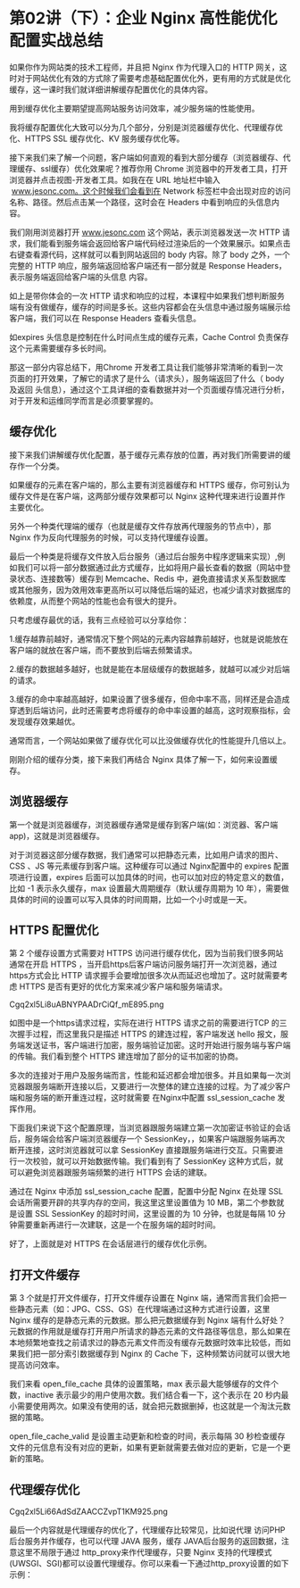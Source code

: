 # 第02讲（下）：企业 Nginx 高性能优化配置实战总结

如果你作为网站类的技术工程师，并且把 Nginx 作为代理入口的 HTTP 网关，这时对于网站优化有效的方式除了需要考虑基础配置优化外，更有用的方式就是优化缓存，这一课时我们就详细讲解缓存配置优化的具体内容。

用到缓存优化主要期望提高网站服务访问效率，减少服务端的性能使用。

我将缓存配置优化大致可以分为几个部分，分别是浏览器缓存优化、代理缓存优化、HTTPS SSL 缓存优化、KV 服务缓存优化等。

接下来我们来了解一个问题，客户端如何直观的看到大部分缓存（浏览器缓存、代理缓存、ssl缓存）优化效果呢？推荐你用 Chrome 浏览器中的开发者工具，打开浏览器并点击视图-开发者工具。如我在在 URL 地址栏中输入  www.jesonc.com。这个时候我们会看到在 Network 标签栏中会出现对应的访问名称、路径。然后点击某一个路径，这时会在 Headers 中看到响应的头信息内容。

我们刚用浏览器打开 www.jesonc.com 这个网站，表示浏览器发送一次 HTTP 请求，我们能看到服务端会返回给客户端代码经过渲染后的一个效果展示。如果点击右键查看源代码，这样就可以看到网站返回的 body 内容。除了 body 之外，一个完整的 HTTP 响应，服务端返回给客户端还有一部分就是 Response Headers，表示服务端返回给客户端的头信息 内容。

如上是带你体会的一次 HTTP 请求和响应的过程，本课程中如果我们想判断服务端有没有做缓存，缓存的时间是多长。这些内容都会在头信息中通过服务端展示给客户端，我们可以在 Response Headers 查看头信息。

如expires 头信息是控制在什么时间点生成的缓存元素，Cache Control 负责保存这个元素需要缓存多长时间。

那这一部分内容总结下，用Chrome 开发者工具让我们能够非常清晰的看到一次页面的打开效果，了解它的请求了是什么（请求头），服务端返回了什么（ body及返回 头信息），通过这个工具详细的查看数据并对一个页面缓存情况进行分析，对于开发和运维同学而言是必须要掌握的。

## 缓存优化

接下来我们讲解缓存优化配置，基于缓存元素存放的位置，再对我们所需要讲的缓存作一个分类。


如果缓存的元素在客户端的，那么主要有浏览器缓存和 HTTPS 缓存，你可别认为缓存文件是在客户端，这两部分缓存效果都可以 Nginx 这种代理来进行设置并作主要优化。


另外一个种类代理端的缓存（也就是缓存文件存放再代理服务的节点中），那Nginx 作为反向代理服务的时候，可以支持代理缓存设置。


最后一个种类是将缓存文件放入后台服务（通过后台服务中程序逻辑来实现）,例如我们可以将一部分数据通过此方式缓存，比如将用户最长查看的数据（网站中登录状态、连接数等）缓存到 Memcache、Redis 中，避免直接请求关系型数据库或其他服务，因为效用效率更高所以可以降低后端的延迟，也减少请求对数据库的依赖度，从而整个网站的性能也会有很大的提升。

只考虑缓存最优的话，我有三点经验可以分享给你：

1.缓存越靠前越好，通常情况下整个网站的元素内容越靠前越好，也就是说能放在客户端的就放在客户端，而不要放到后端去频繁请求。

2.缓存的数据越多越好，也就是能在本层级缓存的数据越多，就越可以减少对后端的请求。

3.缓存的命中率越高越好，如果设置了很多缓存，但命中率不高，同样还是会造成穿透到后端访问，此时还需要考虑将缓存的命中率设置的越高，这时观察指标，会发现缓存效果越优。

通常而言，一个网站如果做了缓存优化可以比没做缓存优化的性能提升几倍以上。

刚刚介绍的缓存分类，接下来我们再结合 Nginx 具体了解一下，如何来设置缓存。

## 浏览器缓存

第一个就是浏览器缓存，浏览器缓存通常是缓存到客户端(如：浏览器、客户端app)，这就是浏览器缓存。

对于浏览器这部分缓存数据，我们通常可以把静态元素，比如用户请求的图片、CSS 、JS 等元素缓存到客户端。这种缓存可以通过 Nginx配置中的 expires 配置项进行设置，expires 后面可以加具体的时间，也可以加对应的特定意义的数值，比如 -1 表示永久缓存，max 设置最大周期缓存（默认缓存周期为 10 年），需要做具体的时间的设置可以写入具体的时间周期，比如一个小时或是一天。

## HTTPS 配置优化

第 2 个缓存设置方式需要对 HTTPS 访问进行缓存优化，因为当前我们很多网站通常在开启 HTTPS ，当开启https后客户端访问服务端打开一次浏览器，通过https方式会比 HTTP 请求握手会要增加很多次从而延迟也增加了。这时就需要考虑 HTTPS 是否有更好的优化方案来减少客户端和服务端请求。

Cgq2xl5Li8uABNYPAADrCiQf_mE895.png

如图中是一个https请求过程，实际在进行 HTTPS 请求之前的需要进行TCP 的三次握手过程，而这里我只是描述 HTTPS 的建连过程，客户端发送 hello 报文，服务端发送证书，客户端进行加密，服务端验证加密。这时开始进行服务端与客户端的传输。我们看到整个 HTTPS 建连增加了部分的证书加密的协商。

多次的连接对于用户及服务端而言，性能和延迟都会增加很多。并且如果每一次浏览器跟服务端断开连接以后，又要进行一次整体的建立连接的过程。为了减少客户端和服务端的断开重连过程，这时就需要 在Nginx中配置 ssl_session_cache 发挥作用。

下面我们来说下这个配置原理，当浏览器跟服务端建立第一次加密证书验证的会话后，服务端会给客户端浏览器缓存一个 SessionKey，，如果客户端跟服务端再次断开连接，这时浏览器就可以拿 SessionKey 直接跟服务端进行交互。只需要进行一次校验，就可以开始数据传输。我们看到有了 SessionKey 这种方式后，就可以避免浏览器跟服务端频繁的进行 HTTPS 会话的建联。

通过在 Nginx 中添加 ssl_session_cache 配置，配置中分配 Nginx 在处理 SSL 会话所需要开辟的共享内存的空间，我这里这里设置值为 10 MB，第二个参数就是设置 SSL SessionKey 的超时时间，这里设置的为 10 分钟，也就是每隔 10 分钟需要重新再进行一次建联，这是一个在服务端的超时时间。

好了，上面就是对 HTTPS 在会话层进行的缓存优化示例。

## 打开文件缓存

第 3 个就是打开文件缓存，打开文件缓存设置在 Nginx 端，通常而言我们会把一些静态元素（如：JPG、CSS、GS）在代理端通过这种方式进行设置，这里 Nginx 缓存的是静态元素的元数据。那么把元数据缓存到 Nginx 端有什么好处？元数据的作用就是缓存打开用户所请求的静态元素的文件路径等信息，那么如果在本地频繁地查找之前请求过的静态元素文件而没有缓存元数据时效率比较低，而如果我们把一部分索引数据缓存到 Nginx 的 Cache 下，这种频繁访问就可以很大地提高访问效率。

我们来看 open_file_cache 具体的设置策略，max 表示最大能够缓存的文件个数，inactive 表示最少的用户使用次数。我们结合看一下，这个表示在 20 秒内最小需要使用两次。如果没有使用的话，就会把元数据删掉，也这就是一个淘汰元数据的策略。

open_file_cache_valid 是设置主动更新和检查的时间，表示每隔 30 秒检查缓存文件的元信息有没有对应的更新，如果有更新就需要去做对应的更新，它是一个更新的策略。

## 代理缓存优化

Cgq2xl5Li66AdSdZAACCZvpT1KM925.png

最后一个内容就是代理缓存的优化了，代理缓存比较常见，比如说代理 访问PHP 后台服务并作缓存，也可以代理 JAVA 服务，缓存 JAVA后台服务的返回数据，注意这里不局限于通过 http_proxy来作代理缓存，只要 Nginx 支持的代理模式(UWSGI、SGI)都可以设置代理缓存。你可以来看一下通过http_proxy设置的如下示例：
